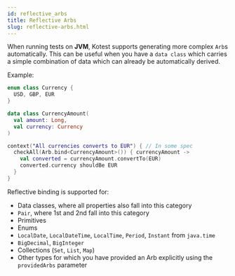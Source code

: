 ```yaml
---
id: reflective_arbs
title: Reflective Arbs
slug: reflective-arbs.html
---
```


When running tests on **JVM**, Kotest supports generating more complex `Arb`s automatically. This can be useful when you
have a `data class` which carries a simple combination of data which can already be automatically derived.

Example:

```kotlin
enum class Currency {
  USD, GBP, EUR
}

data class CurrencyAmount(
  val amount: Long,
  val currency: Currency
)

context("All currencies converts to EUR") { // In some spec
  checkAll(Arb.bind<CurrencyAmount>()) { currencyAmount ->
    val converted = currencyAmount.convertTo(EUR)
    converted.currency shouldBe EUR
  }
}
```

Reflective binding is supported for:

* Data classes, where all properties also fall into this category
* `Pair`, where 1st and 2nd fall into this category
* Primitives
* Enums
* `LocalDate`, `LocalDateTime`, `LocalTime`, `Period`, `Instant` from `java.time`
* `BigDecimal`, `BigInteger`
* Collections (`Set`, `List`, `Map`)
* Other types for which you have provided an Arb explicitly using the `providedArbs` parameter

